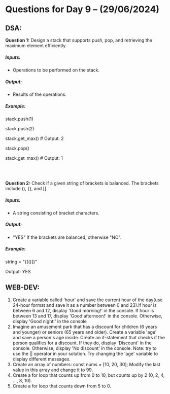 # Questions for Day 9 – (29/06/2024)
## DSA:
**Question 1:**  Design a stack that supports push, pop, and retrieving the maximum element efficiently.
##### Inputs:
- Operations to be performed on the stack.
##### Output:
-	Results of the operations.
##### Example:

stack.push(1)

stack.push(2)

stack.get_max()  # Output: 2

stack.pop()

stack.get_max()  # Output: 1


<br>
<br>


**Question 2:**  Check if a given string of brackets is balanced. The brackets include (), {}, and [].
##### Inputs:
- A string consisting of bracket characters.
##### Output:
-	"YES" if the brackets are balanced, otherwise "NO".
##### Example:
string = "{[()]}"

Output: YES









## WEB-DEV:


1.	Create a variable called 'hour' and save the current hour of the day(use 24-hour format and save it as a number between 0 and 23).If hour is between 6 and 12, display 'Good morning!' in the console. If hour is between 13 and 17, display 'Good afternoon!' in the console. Otherwise, display 'Good night!' in the console
2.	Imagine an amusement park that has a discount for children (6 years and younger) or seniors (65 years and older). Create a variable 'age' and save a person's age inside. Create an if-statement that checks if the person qualifies for a discount. If they do, display 'Discount' in the console. Otherwise, display 'No discount' in the console. Note: try to use the || operator in your solution. Try changing the 'age' variable to display different messages.
3.	Create an array of numbers: const nums = [10, 20, 30]; Modify the last value in this array and change it to 99.
4.	Create a for loop that counts up from 0 to 10, but counts up by 2 (0, 2, 4, ..., 8, 10).
5.	Create a for loop that counts down from 5 to 0.



